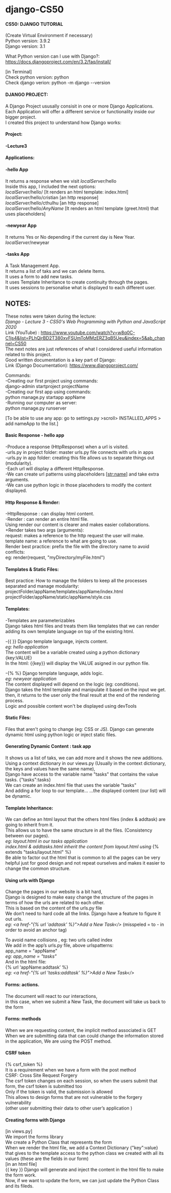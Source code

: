 # django-CS50
#### CS50: DJANGO TUTORIAL

(Create Virtual Environment if necessary)      
Python version: 3.9.2    
Django version: 3.1

What Python version can I use with Django?:    
https://docs.djangoproject.com/en/3.2/faq/install/

[in Terminal]    
Check python version: python    
Check django verion: python -m django --version


#### DJANGO PROJECT:
A Django Project ususally consisit in one or more Django Applications.   
Each Application will offer a different service or functionality inside our bigger project.   
I created this project to understand how Django works:   

#### Project:
#### -Lecture3

#### Applications:
#### -hello App
It returns a response when we visit *localServer*/hello  
Inside this app, I included the next options:  
*localServer*/hello/ [It renders an html template: index.html]  
*localServer*/hello/cristian [an http response]  
*localServer*/hello/cthulhu  [an http response]  
*localServer*/hello/*AnyName*  [It renders an html template (greet.html) that uses placeholders]  
#### -newyear App
It returns Yes or No depending if the current day is New Year.
*localServer*/newyear
#### -tasks App     
A Task Management App.   
It returns a list of taks and we can delete Items.   
It uses a form to add new tasks.    
It uses Template Inheritance to create continuity through the pages.    
It uses sessions to personalise what is displayed to each different user.       

## NOTES:
These notes were taken during the lecture:    
*Django - Lecture 3 - CS50's Web Programming with Python and JavaScript 2020*      
Link (YouTube) : https://www.youtube.com/watch?v=w8q0C-C1js4&list=PLhQjrBD2T380xvFSUmToMMzERZ3qB5Ueu&index=5&ab_channel=CS50  
The next notes are just references of what I considered useful information related to this project.   
Good written documentation is a key part of Django:   
Link (Django Documentation): https://www.djangoproject.com/

Commands:   
-Creating our first project using commands:   
django-admin startproject projectName   
-Creating our first app using commands:   
python manage.py startapp appName   
-Running our computer as server:   
python manage.py runserver

[To be able to use any app: go to settings.py >scroll> INSTALLED_APPS > add nameApp to the list.]

#### Basic Response - hello app 
-Produce a response (HttpResponse) when a url is visited.   
-urls.py in project folder: master urls.py file connects with urls in apps   
-urls.py in app folder: creating this file allows us to separate things out (modularity).   
-Each url will display a different HttpResponse.   
-We can create url patterns using placeholders [<str:name>] and take extra arguments.   
-We can use python logic in those placehoders to modify the content displayed.

#### Http Response & Render:    
-HttpResponse : can display html content.   
-Render : can render an entire html file.   
Using render our content is clearer and makes easier collaborations.    
+Render takes two args (arguments):   
request: makes a reference to the http request the user will make.   
template name: a reference to what are going to use.   
Render best practice: prefix the file with the directory name to avoid conflicts:   
eg: render(request, "myDirectory/myFile.html")

#### Templates & Static Files:   
Best practice: How to manage the folders to keep all the processes separated and manage modularity:   
projectFolder/appName/templates/appName/index.html   
projectFolder/appName/static/appName/style.css


#### Templates:   
-Templates are parameterizables   
Django takes html files and treats them like templates that we can render   
adding its own template language on top of the existing html.   

-{{ }} Django template language, injects content.   
*eg: hello application*    
The content will be a variable created using a python dictionary {key:VALUE}    
In the html: {{key}} will display the VALUE asigned in our python file.   
   
-{% %} Django template language, adds logic.   
*eg: newyear application*     
The content displayed will depend on the logic (eg: conditions).   
Django takes the html template and manipulate it based on the input we get.   
then, it returns to the user only the final result at the end of the rendering process.   
Logic and possible content won't be displayed using devTools   

#### Static Files:   
Files that aren't going to change (eg: CSS or JS).
Django can generate dynamic html using python logic or inject static files.

#### Generating Dynamic Content : task app    
It shows us a list of taks, we can add more and it shows the new additions.    
Using a context dictionary in our views.py (Usually in the context dictionary, the keys and values have the same name),    
Django have access to the variable name "tasks" that contains the value tasks. {"tasks":tasks}    
We can create an index.html file that uses the variable "tasks"     
And adding a for loop to our template...
...the displayed content (our list) will be dynamic.

#### Template Inheritance:

We can define an html layout that the others html files (index & addtask) are going to inherit from it.    
This allows us to have the same structure in all the files. (Consistency between our pages).     
*eg: layout.html in our tasks application*     
*index.html & addtasks.html inherit the content from layout.html using* {% extends "tasks/layout.html" %}       
Be able to factor out the html that is common to all the pages can be very helpful just for good design and not repeat ourselves and makes it easier to change the common structure.     

#### Using urls with Django

Change the pages in our website is a bit hard,     
Django is designed to make easy change the structure of the pages in terms of how the urls are related to each other.     
This is based on the content of the urls.py file      
We don’t need to hard code all the links. Django have a feature to figure it out urls.     
*eg: <a href-"{% url 'addtask' %}">Add a New Task</>* (misspeled = to - in order to avoid an anchor tag)    

To avoid name collisions ,  eg: two urls called index     
We add in the app’s urls.py file, above urlspatterns:    
app_name = "appName"      
*eg: app_name = "tasks"*    
And in the html file:    
{% url ‘appName:addtask’ %}     
*eg: <a href-"{% url 'tasks:addtask' %}">Add a New Task</>*      

#### Forms:  actions.     
The document will react to our interactions,     
in this case, when we submit a New Task, the document will take us back to the form     

#### Forms:  methods     
When we are requesting content, the implicit method associated is GET     
When we are submitting data that can could change the information stored in the application, We are using the POST method.     
 
#### CSRF token     
{% csrf_token %}     
It is a requirement when we have a form with the post method     
CSRF: Cross Site Request Forgery    
The csrf token changes on each session, so when the users submit that form, the csrf token is submitted too         
Only if the token is valid, the submission is allowed       
This allows to design forms that are not vulnerable to the forgery vulnerability        
(other user submitting their data to other user’s application )

#### Creating forms with Django    
[in views.py]    
We import the forms library    
We create a Python Class  that represents the form       
When we render the html file, we add a Context Dictionary {"key":value} that gives to the template access to the python class we created with all its values (these are the fields in our form)      
[in an html file]     
{{ key }} Django will generate and inject the content in the html file to make the form work.      
 Now, if we want to update the form, we can just update the Python Class and its fileds.     




